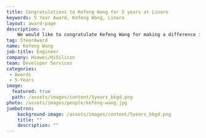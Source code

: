 ```yaml
---
title: Congratulations to Kefeng Wang for 5 years at Linaro
keywords: 5 Year Award, Kefeng Wang, Linaro
layout: award-page
description: >
    We would like to congratulate Kefeng Wang for making a difference in open source at Linaro for 5 years.
tag: 5YearAward
name: Kefeng Wang
job-title: Engineer
company: Huawei/HiSilicon
team: Developer Services
categories:
 - Awards
 - 5-Years
image:
  featured: true
  path: /assets/images/content/5years_bkgd.png
photo: /assets/images/people/kefeng-wang.jpg
jumbotron:
    background-image: /assets/images/content/5years_bkgd.png
    title: ""
    description: ""
---
```

